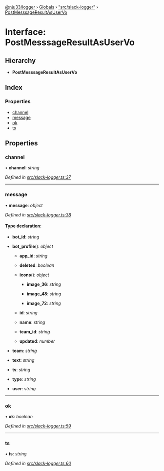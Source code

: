 [@nju33/logger](../README.md) › [Globals](../globals.md) › ["src/slack-logger"](../modules/_src_slack_logger_.md) › [PostMesssageResultAsUserVo](_src_slack_logger_.postmesssageresultasuservo.md)

# Interface: PostMesssageResultAsUserVo

## Hierarchy

* **PostMesssageResultAsUserVo**

## Index

### Properties

* [channel](_src_slack_logger_.postmesssageresultasuservo.md#channel)
* [message](_src_slack_logger_.postmesssageresultasuservo.md#message)
* [ok](_src_slack_logger_.postmesssageresultasuservo.md#ok)
* [ts](_src_slack_logger_.postmesssageresultasuservo.md#ts)

## Properties

###  channel

• **channel**: *string*

*Defined in [src/slack-logger.ts:37](https://github.com/nju33/logger/blob/8580ee0/src/slack-logger.ts#L37)*

___

###  message

• **message**: *object*

*Defined in [src/slack-logger.ts:38](https://github.com/nju33/logger/blob/8580ee0/src/slack-logger.ts#L38)*

#### Type declaration:

* **bot_id**: *string*

* **bot_profile**(): *object*

  * **app_id**: *string*

  * **deleted**: *boolean*

  * **icons**(): *object*

    * **image_36**: *string*

    * **image_48**: *string*

    * **image_72**: *string*

  * **id**: *string*

  * **name**: *string*

  * **team_id**: *string*

  * **updated**: *number*

* **team**: *string*

* **text**: *string*

* **ts**: *string*

* **type**: *string*

* **user**: *string*

___

###  ok

• **ok**: *boolean*

*Defined in [src/slack-logger.ts:59](https://github.com/nju33/logger/blob/8580ee0/src/slack-logger.ts#L59)*

___

###  ts

• **ts**: *string*

*Defined in [src/slack-logger.ts:60](https://github.com/nju33/logger/blob/8580ee0/src/slack-logger.ts#L60)*
